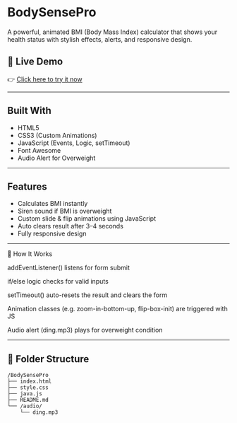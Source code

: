 # BodySensePro 

A powerful, animated BMI (Body Mass Index) calculator that shows your health status with stylish effects, alerts, and responsive design.

## 🚀 Live Demo  
👉 [Click here to try it now](https://shafi810.github.io/BodySensePro)

---

## Built With
- HTML5
- CSS3 (Custom Animations)
- JavaScript (Events, Logic, setTimeout)
- Font Awesome
- Audio Alert for Overweight

---

##  Features
-  Calculates BMI instantly
-  Siren sound if BMI is overweight
-  Custom slide & flip animations using JavaScript
-  Auto clears result after 3–4 seconds
-  Fully responsive design

---

📌 How It Works

addEventListener() listens for form submit

if/else logic checks for valid inputs

setTimeout() auto-resets the result and clears the form

Animation classes (e.g. zoom-in-bottom-up, flip-box-init) are triggered with JS

Audio alert (ding.mp3) plays for overweight condition

---

## 📁 Folder Structure

```plaintext
/BodySensePro
├── index.html
├── style.css
├── java.js
├── README.md
└── /audio/
    └── ding.mp3

